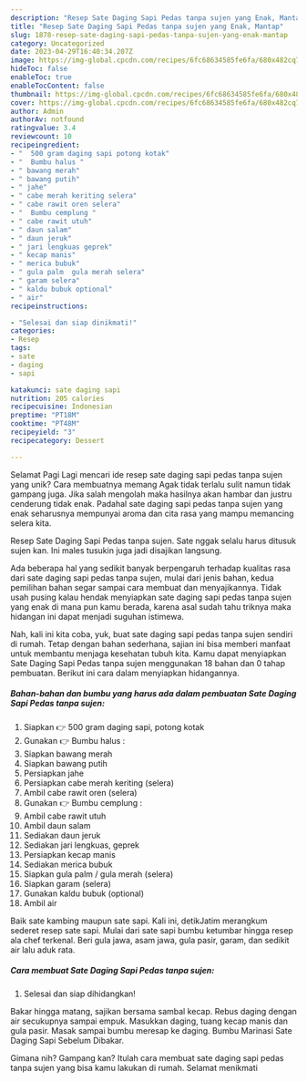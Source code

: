 ```yaml
---
description: "Resep Sate Daging Sapi Pedas tanpa sujen yang Enak, Mantap"
title: "Resep Sate Daging Sapi Pedas tanpa sujen yang Enak, Mantap"
slug: 1878-resep-sate-daging-sapi-pedas-tanpa-sujen-yang-enak-mantap
category: Uncategorized
date: 2023-04-29T16:40:34.207Z
image: https://img-global.cpcdn.com/recipes/6fc68634585fe6fa/680x482cq70/sate-daging-sapi-pedas-tanpa-sujen-foto-resep-utama.jpg
hideToc: false
enableToc: true
enableTocContent: false
thumbnail: https://img-global.cpcdn.com/recipes/6fc68634585fe6fa/680x482cq70/sate-daging-sapi-pedas-tanpa-sujen-foto-resep-utama.jpg
cover: https://img-global.cpcdn.com/recipes/6fc68634585fe6fa/680x482cq70/sate-daging-sapi-pedas-tanpa-sujen-foto-resep-utama.jpg
author: Admin
authorAv: notfound
ratingvalue: 3.4
reviewcount: 10
recipeingredient:
- "  500 gram daging sapi potong kotak"
- "  Bumbu halus "
- " bawang merah"
- " bawang putih"
- " jahe"
- " cabe merah keriting selera"
- " cabe rawit oren selera"
- "  Bumbu cemplung "
- " cabe rawit utuh"
- " daun salam"
- " daun jeruk"
- " jari lengkuas geprek"
- " kecap manis"
- " merica bubuk"
- " gula palm  gula merah selera"
- " garam selera"
- " kaldu bubuk optional"
- " air"
recipeinstructions:

- "Selesai dan siap dinikmati!"
categories:
- Resep
tags:
- sate
- daging
- sapi

katakunci: sate daging sapi 
nutrition: 205 calories
recipecuisine: Indonesian
preptime: "PT18M"
cooktime: "PT48M"
recipeyield: "3"
recipecategory: Dessert

---
```



Selamat Pagi Lagi mencari ide resep sate daging sapi pedas tanpa sujen yang unik? Cara membuatnya memang Agak tidak terlalu sulit namun tidak gampang juga. Jika salah mengolah maka hasilnya akan hambar dan justru cenderung tidak enak. Padahal sate daging sapi pedas tanpa sujen yang enak seharusnya mempunyai aroma dan cita rasa yang mampu memancing selera kita.


Resep Sate Daging Sapi Pedas tanpa sujen. Sate nggak selalu harus ditusuk sujen kan. Ini males tusukin juga jadi disajikan langsung.

Ada beberapa hal yang sedikit banyak berpengaruh terhadap kualitas rasa dari sate daging sapi pedas tanpa sujen, mulai dari jenis bahan, kedua pemilihan bahan segar sampai cara membuat dan menyajikannya. Tidak usah pusing kalau hendak menyiapkan sate daging sapi pedas tanpa sujen yang enak di mana pun kamu berada, karena asal sudah tahu triknya maka hidangan ini dapat menjadi suguhan istimewa.


Nah, kali ini kita coba, yuk, buat sate daging sapi pedas tanpa sujen sendiri di rumah. Tetap dengan bahan sederhana, sajian ini bisa memberi manfaat untuk membantu menjaga kesehatan tubuh kita. Kamu dapat menyiapkan Sate Daging Sapi Pedas tanpa sujen menggunakan 18 bahan dan 0 tahap pembuatan. Berikut ini cara dalam menyiapkan hidangannya.

<!--inarticleads1-->

##### Bahan-bahan dan bumbu yang harus ada dalam pembuatan Sate Daging Sapi Pedas tanpa sujen:

1. Siapkan  👉 500 gram daging sapi, potong kotak
1. Gunakan  👉 Bumbu halus :
1. Siapkan  bawang merah
1. Siapkan  bawang putih
1. Persiapkan  jahe
1. Persiapkan  cabe merah keriting (selera)
1. Ambil  cabe rawit oren (selera)
1. Gunakan  👉 Bumbu cemplung :
1. Ambil  cabe rawit utuh
1. Ambil  daun salam
1. Sediakan  daun jeruk
1. Sediakan  jari lengkuas, geprek
1. Persiapkan  kecap manis
1. Sediakan  merica bubuk
1. Siapkan  gula palm / gula merah (selera)
1. Siapkan  garam (selera)
1. Gunakan  kaldu bubuk (optional)
1. Ambil  air


Baik sate kambing maupun sate sapi. Kali ini, detikJatim merangkum sederet resep sate sapi. Mulai dari sate sapi bumbu ketumbar hingga resep ala chef terkenal. Beri gula jawa, asam jawa, gula pasir, garam, dan sedikit air lalu aduk rata. 

<!--inarticleads2-->

##### Cara membuat Sate Daging Sapi Pedas tanpa sujen:


1. Selesai dan siap dihidangkan!

Bakar hingga matang, sajikan bersama sambal kecap. Rebus daging dengan air secukupnya sampai empuk. Masukkan daging, tuang kecap manis dan gula pasir. Masak sampai bumbu meresap ke daging. Bumbu Marinasi Sate Daging Sapi Sebelum Dibakar. 

Gimana nih? Gampang kan? Itulah cara membuat sate daging sapi pedas tanpa sujen yang bisa kamu lakukan di rumah. Selamat menikmati
